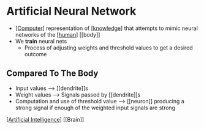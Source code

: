 # Artificial Neural Network

- [[Computer]] representation of [[knowledge]] that attempts to mimic neural networks of the [[human]] [[body]]
- We **train** neural nets
  - Process of adjusting weights and threshold values to get a desired outcome

## Compared To The Body

- Input values --> [[dendrite]]s
- Weight values --> Signals passed by [[dendrite]]s
- Computation and use of threshold value --> [[neuron]] producing a strong signal if enough of the weighted input signals are strong

[[Artificial Intelligence]] [[Brain]]

[//begin]: # "Autogenerated link references for markdown compatibility"
[Computer]: computer "Computer"
[knowledge]: knowledge "Knowledge"
[human]: human "Human"
[Artificial Intelligence]: artificial-intelligence "Artificial Intelligence"
[//end]: # "Autogenerated link references"
